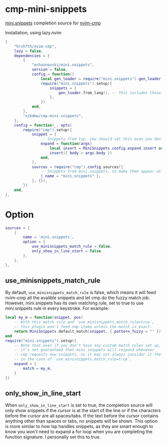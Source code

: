 # cmp-mini-snippets

[mini.snippets](https://github.com/echasnovski/mini.snippets) completion source for [nvim-cmp](https://github.com/hrsh7th/nvim-cmp)

Installation, using lazy.nvim
```lua
{
    "hrsh7th/nvim-cmp",
    lazy = false,
    dependencies = {
        {
            "echasnovski/mini.snippets",
            version = false,
            config = function()
                local gen_loader = require("mini.snippets").gen_loader
                require("mini.snippets").setup({
                    snippets = {
                        gen_loader.from_lang(), -- This includes those defined by friendly-snippets.
                    },
                })
            end,
        },
        "xzbdmw/cmp-mini-snippets",
    },
    config = function(_, opts)
        require("cmp").setup({
            snippet = {
                -- Snippets from lsp, you should set this even you don't use this plugin.
                expand = function(args)
                    local insert = MiniSnippets.config.expand.insert or MiniSnippets.default_insert
                    insert({ body = args.body })
                end,
            },
            sources = require("cmp").config.sources({
                -- Snippets from mini.snippets, to make them appear at completion list.
                { name = "mini.snippets" },
            }, {}),
        })
    end,
},
```

# Option

```lua
sources = {
    {
        name = 'mini.snippets',
        option = {
            use_minisnippets_match_rule = false,
            only_show_in_line_start = false
        },
    },
},
```

## use_minisnippets_match_rule
By default, `use_minisnippets_match_rule` is false, which means it will feed nvim-cmp all the
avalible snippets and let cmp do the fuzzy match job.
However, mini.snippets has its own matching rule,
set to true to use mini.snippets rule in every keystroke.
For example:

```lua
local my_m = function(snippet, pos)
    -- With this match rule and `use_minisnippets_match_rule=true`,
    -- this plugin won't feed cmp items unless the match is exact.
    return MiniSnippets.default_match(snippet, { pattern_fuzzy = "" })
end
require("mini.snippets").setup({
    -- Note that even if you don’t have any custom match rules set up,
    -- it’s not guaranteed that mini.snippets will respond whenever
    -- cmp requests new snippets, as it may not always consider it the right time,
    -- in the case of `use_minisnippets_match_rule=true`.
    expand = {
        match = my_m,
    }
})
```

## only_show_in_line_start
When `only_show_in_line_start` is set to true, the completion source will only
show snippets if the cursor is at the start of the line or if the characters
before the cursor are all spaces/tabs. If the text before the cursor contains
anything other than spaces or tabs, no snippets will be shown. This option is more
similar to how lsp handles snippets, as they are smart enough to know you won't need
to expand a for loop when you are completing the function signature.
I personally set this to true.
